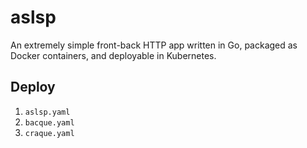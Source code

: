 # aslsp

An extremely simple front-back HTTP app written in Go, packaged as Docker containers, and deployable in Kubernetes.

## Deploy

1. `aslsp.yaml`
2. `bacque.yaml`
3. `craque.yaml`
